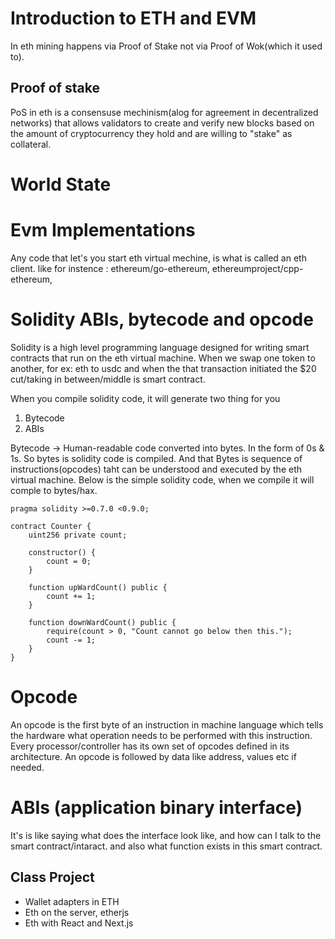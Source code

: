 # Introduction to ETH and EVM

In eth mining happens via Proof of Stake not via Proof of Wok(which it used to).

## Proof of stake
PoS in eth is a consensuse mechinism(alog for agreement in decentralized networks) that allows validators to create
and verify new blocks based on the amount of cryptocurrency they hold and are willing to "stake" as collateral.

# World State




# Evm Implementations
Any code that let's you start eth virtual mechine, is what is called an eth client. like for instence : ethereum/go-ethereum, ethereumproject/cpp-ethereum,

# Solidity ABIs, bytecode and opcode

Solidity is a high level programming language designed for writing smart contracts that run on the eth virtual machine.
When we swap one token to another, for ex: eth to usdc and when the that transaction initiated the $20 cut/taking in between/middle is smart contract.

When you compile solidity code, it will generate two thing for you 
1. Bytecode
2. ABIs

Bytecode -> Human-readable code converted into bytes. In the form of 0s & 1s. So bytes is solidity code is compiled.
And that Bytes is sequence of instructions(opcodes) taht can be understood and executed by the eth virtual machine.
Below is the simple solidity code, when we compile it will comple to bytes/hax.

```solidity
pragma solidity >=0.7.0 <0.9.0;

contract Counter {
    uint256 private count;

    constructor() {
        count = 0;
    }

    function upWardCount() public {
        count += 1;
    }

    function downWardCount() public {
        require(count > 0, "Count cannot go below then this.");
        count -= 1;
    }
}
```
# Opcode
An opcode is the first byte of an instruction in machine language which tells the hardware what operation needs to be performed with this instruction. Every processor/controller has its own set of opcodes defined in its architecture.  An opcode is followed by data like address, values etc if needed.

# ABIs (application binary interface)
It's is like saying what does the interface look like, and how can I talk to the smart contract/intaract. and also what function exists in this smart contract.
























## Class Project 
-  Wallet adapters in ETH
-  Eth on the server, etherjs
-  Eth with React and Next.js
